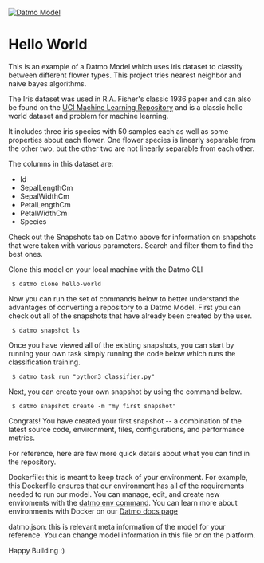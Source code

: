 [![Datmo Model](https://datmo.com/datmo/hello-world/badge.svg)](https://datmo.com/datmo/hello-world)

# Hello World

This is an example of a Datmo Model which uses iris dataset to classify between different flower types. This project tries nearest neighbor and naive bayes algorithms. 

The Iris dataset was used in R.A. Fisher's classic 1936 paper and can also be found on the [UCI Machine Learning Repository][1] and is a classic hello world dataset and problem for machine learning. 

It includes three iris species with 50 samples each as well as some properties about each flower. One flower species is linearly separable from the other two, but the other two are not linearly separable from each other.

The columns in this dataset are:

 - Id
 - SepalLengthCm
 - SepalWidthCm
 - PetalLengthCm
 - PetalWidthCm
 - Species

  [1]: http://archive.ics.uci.edu/ml/

Check out the Snapshots tab on Datmo above for information on snapshots that were taken with various parameters. Search and filter them to find the best ones.

Clone this model on your local machine with the Datmo CLI

     $ datmo clone hello-world

Now you can run the set of commands below to better understand the advantages of converting a repository to a Datmo Model. First you can check out all of the snapshots that have already been created by the user.

     $ datmo snapshot ls 

Once you have viewed all of the existing snapshots, you can start by running your own task simply running the code below which runs the classification training. 

     $ datmo task run "python3 classifier.py"
     
Next, you can create your own snapshot by using the command below. 

     $ datmo snapshot create -m "my first snapshot"

Congrats! You have created your first snapshot -- a combination of the latest source code, environment, files, configurations, and performance metrics. 

For reference, here are few more quick details about what you can find in the repository.

Dockerfile: this is meant to keep track of your environment. For example, this Dockerfile ensures that our environment has all of the requirements needed to run our model. You can manage, edit, and create new enviroments with the [datmo env command](https://docs.datmo.com/commands/environment.html).  You can learn more about environments with Docker on our [Datmo docs page](https://docs.datmo.com/guides/creating-your-environment.html)

datmo.json: this is relevant meta information of the model for your reference. You can change model information in this file or on the platform. 

Happy Building :)
